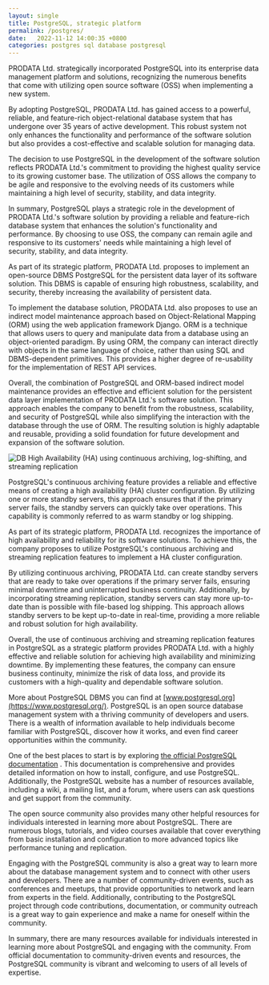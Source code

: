 ```yaml
---
layout: single
title: PostgreSQL, strategic platform
permalink: /postgres/
date:   2022-11-12 14:00:35 +0800
categories: postgres sql database postgresql
---
```


PRODATA Ltd. strategically incorporated PostgreSQL into its enterprise data management platform and solutions, recognizing the numerous benefits that come with utilizing open source software (OSS) when implementing a new system.

By adopting PostgreSQL, PRODATA Ltd. has gained access to a powerful, reliable, and feature-rich object-relational database system that has undergone over 35 years of active development. This robust system not only enhances the functionality and performance of the software solution but also provides a cost-effective and scalable solution for managing data.

The decision to use PostgreSQL in the development of the software solution reflects PRODATA Ltd.'s commitment to providing the highest quality service to its growing customer base. The utilization of OSS allows the company to be agile and responsive to the evolving needs of its customers while maintaining a high level of security, stability, and data integrity.

In summary, PostgreSQL plays a strategic role in the development of PRODATA Ltd.'s software solution by providing a reliable and feature-rich database system that enhances the solution's functionality and performance. By choosing to use OSS, the company can remain agile and responsive to its customers' needs while maintaining a high level of security, stability, and data integrity.

As part of its strategic platform, PRODATA Ltd. proposes to implement an open-source DBMS PostgreSQL for the persistent data layer of its software solution. This DBMS is capable of ensuring high robustness, scalability, and security, thereby increasing the availability of persistent data.

To implement the database solution, PRODATA Ltd. also proposes to use an indirect model maintenance approach based on Object-Relational Mapping (ORM) using the web application framework Django. ORM is a technique that allows users to query and manipulate data from a database using an object-oriented paradigm. By using ORM, the company can interact directly with objects in the same language of choice, rather than using SQL and DBMS-dependent primitives. This provides a higher degree of re-usability for the implementation of REST API services.

Overall, the combination of PostgreSQL and ORM-based indirect model maintenance provides an effective and efficient solution for the persistent data layer implementation of PRODATA Ltd.'s software solution. This approach enables the company to benefit from the robustness, scalability, and security of PostgreSQL while also simplifying the interaction with the database through the use of ORM. The resulting solution is highly adaptable and reusable, providing a solid foundation for future development and expansion of the software solution.

![DB High Availability (HA) using continuous archiving, log-shifting, and streaming replication](/assets/images/postgres/db_reliability.png "DB High Availability (HA) using continuous archiving, log-shifting, and streaming replication")

PostgreSQL's continuous archiving feature provides a reliable and effective means of creating a high availability (HA) cluster configuration. By utilizing one or more standby servers, this approach ensures that if the primary server fails, the standby servers can quickly take over operations. This capability is commonly referred to as warm standby or log shipping.

As part of its strategic platform, PRODATA Ltd. recognizes the importance of high availability and reliability for its software solutions. To achieve this, the company proposes to utilize PostgreSQL's continuous archiving and streaming replication features to implement a HA cluster configuration.

By utilizing continuous archiving, PRODATA Ltd. can create standby servers that are ready to take over operations if the primary server fails, ensuring minimal downtime and uninterrupted business continuity. Additionally, by incorporating streaming replication, standby servers can stay more up-to-date than is possible with file-based log shipping. This approach allows standby servers to be kept up-to-date in real-time, providing a more reliable and robust solution for high availability.

Overall, the use of continuous archiving and streaming replication features in PostgreSQL as a strategic platform provides PRODATA Ltd. with a highly effective and reliable solution for achieving high availability and minimizing downtime. By implementing these features, the company can ensure business continuity, minimize the risk of data loss, and provide its customers with a high-quality and dependable software solution.

More about PostgreSQL DBMS you can find at [www.postgresql.org](https://www.postgresql.org/). PostgreSQL is an open source database management system with a thriving community of developers and users. There is a wealth of information available to help individuals become familiar with PostgreSQL, discover how it works, and even find career opportunities within the community.

One of the best places to start is by exploring [the official PostgreSQL documentation](https://www.postgresql.org/docs/current/index.html) . This documentation is comprehensive and provides detailed information on how to install, configure, and use PostgreSQL. Additionally, the PostgreSQL website has a number of resources available, including a wiki, a mailing list, and a forum, where users can ask questions and get support from the community.

The open source community also provides many other helpful resources for individuals interested in learning more about PostgreSQL. There are numerous blogs, tutorials, and video courses available that cover everything from basic installation and configuration to more advanced topics like performance tuning and replication.

Engaging with the PostgreSQL community is also a great way to learn more about the database management system and to connect with other users and developers. There are a number of community-driven events, such as conferences and meetups, that provide opportunities to network and learn from experts in the field. Additionally, contributing to the PostgreSQL project through code contributions, documentation, or community outreach is a great way to gain experience and make a name for oneself within the community.

In summary, there are many resources available for individuals interested in learning more about PostgreSQL and engaging with the community. From official documentation to community-driven events and resources, the PostgreSQL community is vibrant and welcoming to users of all levels of expertise.
